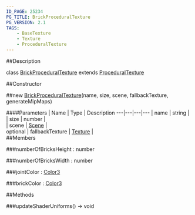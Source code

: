```yaml
---
ID_PAGE: 25234
PG_TITLE: BrickProceduralTexture
PG_VERSION: 2.1
TAGS:
    - BaseTexture
    - Texture
    - ProceduralTexture
---
```

##Description

class [BrickProceduralTexture](/classes/2.2/BrickProceduralTexture) extends [ProceduralTexture](/classes/2.2/ProceduralTexture)



##Constructor

##new [BrickProceduralTexture](/classes/2.2/BrickProceduralTexture)(name, size, scene, fallbackTexture, generateMipMaps)



####Parameters
 | Name | Type | Description
---|---|---|---
 | name | string |  
 | size | number |  
 | scene | [Scene](/classes/2.2/Scene) |  
optional | fallbackTexture | [Texture](/classes/2.2/Texture) |  
##Members

###numberOfBricksHeight : number



###numberOfBricksWidth : number



###jointColor : [Color3](/classes/2.2/Color3)



###brickColor : [Color3](/classes/2.2/Color3)



##Methods

###updateShaderUniforms() &rarr; void


